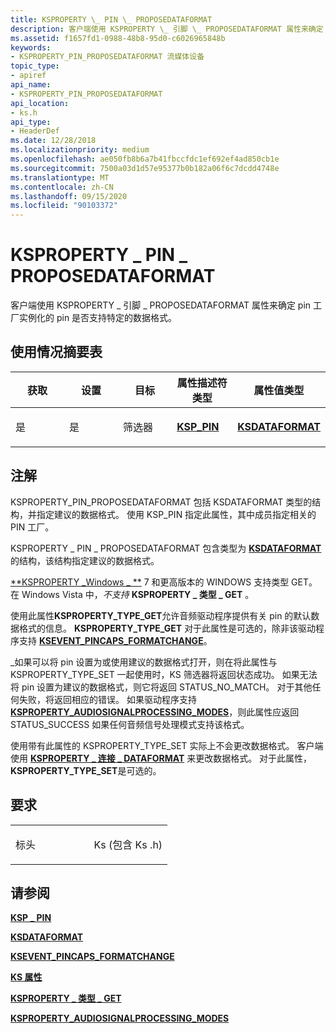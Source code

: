 ```yaml
---
title: KSPROPERTY \_ PIN \_ PROPOSEDATAFORMAT
description: 客户端使用 KSPROPERTY \_ 引脚 \_ PROPOSEDATAFORMAT 属性来确定 pin 工厂实例化的 pin 是否支持特定的数据格式。
ms.assetid: f1657fd1-0988-48b8-95d0-c6026965848b
keywords:
- KSPROPERTY_PIN_PROPOSEDATAFORMAT 流媒体设备
topic_type:
- apiref
api_name:
- KSPROPERTY_PIN_PROPOSEDATAFORMAT
api_location:
- ks.h
api_type:
- HeaderDef
ms.date: 12/28/2018
ms.localizationpriority: medium
ms.openlocfilehash: ae050fb8b6a7b41fbccfdc1ef692ef4ad850cb1e
ms.sourcegitcommit: 7500a03d1d57e95377b0b182a06f6c7dcdd4748e
ms.translationtype: MT
ms.contentlocale: zh-CN
ms.lasthandoff: 09/15/2020
ms.locfileid: "90103372"
---
```

# <a name="ksproperty_pin_proposedataformat"></a>KSPROPERTY \_ PIN \_ PROPOSEDATAFORMAT

客户端使用 KSPROPERTY \_ 引脚 \_ PROPOSEDATAFORMAT 属性来确定 pin 工厂实例化的 pin 是否支持特定的数据格式。

## <a name="usage-summary-table"></a>使用情况摘要表

<table>
<colgroup>
<col width="20%" />
<col width="20%" />
<col width="20%" />
<col width="20%" />
<col width="20%" />
</colgroup>
<thead>
<tr class="header">
<th>获取</th>
<th>设置</th>
<th>目标</th>
<th>属性描述符类型</th>
<th>属性值类型</th>
</tr>
</thead>
<tbody>
<tr class="odd">
<td><p>是</p></td>
<td><p>是</p></td>
<td><p>筛选器</p></td>
<td><p><a href="/windows-hardware/drivers/ddi/ks/ns-ks-ksp_pin" data-raw-source="[&lt;strong&gt;KSP_PIN&lt;/strong&gt;](/windows-hardware/drivers/ddi/ks/ns-ks-ksp_pin)"><strong>KSP_PIN</strong></a></p></td>
<td><p><a href="/windows-hardware/drivers/ddi/ks/ns-ks-ksdataformat" data-raw-source="[&lt;strong&gt;KSDATAFORMAT&lt;/strong&gt;](/windows-hardware/drivers/ddi/ks/ns-ks-ksdataformat)"><strong>KSDATAFORMAT</strong></a></p></td>
</tr>
</tbody>
</table>

## <a name="remarks"></a>注解

KSPROPERTY_PIN_PROPOSEDATAFORMAT 包括 KSDATAFORMAT 类型的结构，并指定建议的数据格式。 使用 KSP_PIN 指定此属性，其中成员指定相关的 PIN 工厂。

KSPROPERTY \_ PIN \_ PROPOSEDATAFORMAT 包含类型为 [**KSDATAFORMAT**](/windows-hardware/drivers/ddi/ks/ns-ks-ksdataformat)的结构，该结构指定建议的数据格式。

[**KSPROPERTY \_Windows \_ **](/windows-hardware/drivers/ddi/ks/ns-ks-ksidentifier) 7 和更高版本的 WINDOWS 支持类型 GET。 在 Windows Vista 中，*不支持* **KSPROPERTY \_ 类型 \_ GET** 。

使用此属性**KSPROPERTY_TYPE_GET**允许音频驱动程序提供有关 pin 的默认数据格式的信息。 **KSPROPERTY_TYPE_GET** 对于此属性是可选的，除非该驱动程序支持 [**KSEVENT_PINCAPS_FORMATCHANGE**](../audio/ksevent-pincaps-formatchange.md)。

\_如果可以将 pin 设置为或使用建议的数据格式打开，则在将此属性与 KSPROPERTY_TYPE_SET 一起使用时，KS 筛选器将返回状态成功。 如果无法将 pin 设置为建议的数据格式，则它将返回 STATUS_NO_MATCH。 对于其他任何失败，将返回相应的错误。 如果驱动程序支持 [**KSPROPERTY_AUDIOSIGNALPROCESSING_MODES**](../audio/ksproperty-audiosignalprocessing-modes.md)，则此属性应返回 STATUS_SUCCESS 如果任何音频信号处理模式支持该格式。

使用带有此属性的 KSPROPERTY_TYPE_SET 实际上不会更改数据格式。 客户端使用 [**KSPROPERTY \_ 连接 \_ DATAFORMAT**](ksproperty-connection-dataformat.md) 来更改数据格式。 对于此属性， **KSPROPERTY_TYPE_SET**是可选的。

## <a name="requirements"></a>要求

<table>
<colgroup>
<col width="50%" />
<col width="50%" />
</colgroup>
<tbody>
<tr class="odd">
<td><p>标头</p></td>
<td>Ks (包含 Ks .h) </td>
</tr>
</tbody>
</table>

## <a name="see-also"></a>请参阅

[**KSP \_ PIN**](/windows-hardware/drivers/ddi/ks/ns-ks-ksp_pin)

[**KSDATAFORMAT**](/windows-hardware/drivers/ddi/ks/ns-ks-ksdataformat)

[**KSEVENT_PINCAPS_FORMATCHANGE**](../audio/ksevent-pincaps-formatchange.md)

[**KS 属性**](./ks-properties.md)

[**KSPROPERTY \_ 类型 \_ GET**](/windows-hardware/drivers/ddi/ks/ns-ks-ksidentifier)

[**KSPROPERTY_AUDIOSIGNALPROCESSING_MODES**](../audio/ksproperty-audiosignalprocessing-modes.md)